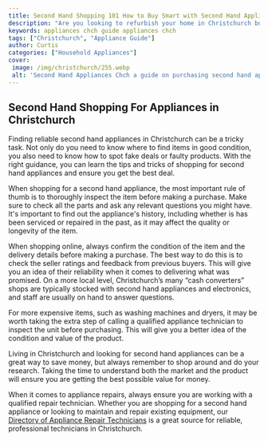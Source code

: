 ```yaml
---
title: Second Hand Shopping 101 How to Buy Smart with Second Hand Appliances in Christchurch
description: "Are you looking to refurbish your home in Christchurch but dont want to pay full price for brand new appliances Find out the ins and outs of second hand shopping and discover how to buy smart with second hand appliances in this blog post"
keywords: appliances chch guide appliances chch
tags: ["Christchurch", "Appliance Guide"]
author: Curtis
categories: ["Household Appliances"]
cover: 
 image: /img/christchurch/255.webp
 alt: 'Second Hand Appliances Chch a guide on purchasing second hand appliances in Christchurch New Zealand'
---
```

## Second Hand Shopping For Appliances in Christchurch
Finding reliable second hand appliances in Christchurch can be a tricky task. Not only do you need to know where to find items in good condition, you also need to know how to spot fake deals or faulty products. With the right guidance, you can learn the tips and tricks of shopping for second hand appliances and ensure you get the best deal.

When shopping for a second hand appliance, the most important rule of thumb is to thoroughly inspect the item before making a purchase. Make sure to check all the parts and ask any relevant questions you might have. It's important to find out the appliance's history, including whether is has been serviced or repaired in the past, as it may affect the quality or longevity of the item.

When shopping online, always confirm the condition of the item and the delivery details before making a purchase. The best way to do this is to check the seller ratings and feedback from previous buyers. This will give you an idea of their reliability when it comes to delivering what was promised. On a more local level, Christchurch’s many “cash converters” shops are typically stocked with second hand appliances and electronics, and staff are usually on hand to answer questions.

For more expensive items, such as washing machines and dryers, it may be worth taking the extra step of calling a qualified appliance technician to inspect the unit before purchasing. This will give you a better idea of the condition and value of the product.

Living in Christchurch and looking for second hand appliances can be a great way to save money, but always remember to shop around and do your research. Taking the time to understand both the market and the product will ensure you are getting the best possible value for money.

When it comes to appliance repairs, always ensure you are working with a qualified repair technician. Whether you are shopping for a second hand appliance or looking to maintain and repair existing equipment, our [Directory of Appliance Repair Technicians](./pages/appliance-repair-technicians) is a great source for reliable, professional technicians in Christchurch.
